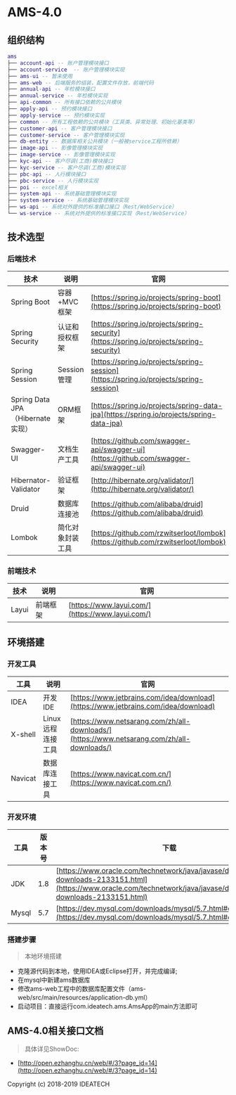 # AMS-4.0

## 组织结构

``` lua
ams
├── account-api -- 账户管理模块接口
├── account-service  -- 账户管理模块实现
├── ams-ui -- 暂未使用
├── ams-web -- 后端服务的组装，配置文件存放，前端代码
├── annual-api -- 年检模块接口
├── annual-service -- 年检模块实现
├── api-common -- 所有接口依赖的公共模块
├── apply-api -- 预约模块接口
├── apply-service -- 预约模块实现
├── common -- 所有工程依赖的公共模块（工具类、异常处理、初始化基类等）
├── customer-api -- 客户管理模块接口
├── customer-service -- 客户管理模块实现
├── db-entity -- 数据库相关公共模块（一般被service工程所依赖）
├── image-api -- 影像管理模块实现
├── image-service -- 影像管理模块实现
├── kyc-api -- 客户尽调(工商)模块接口
├── kyc-service -- 客户尽调(工商)模块实现
├── pbc-api -- 人行模块接口
├── pbc-service -- 人行模块实现
├── poi -- excel相关
├── system-api -- 系统基础管理模块实现
├── system-service -- 系统基础管理模块实现
├── ws-api -- 系统对外提供的标准接口接口（Rest/WebService）
└── ws-service -- 系统对外提供的标准接口实现（Rest/WebService）
```

## 技术选型

### 后端技术

技术 | 说明 | 官网
----|----|----
Spring Boot | 容器+MVC框架 | [https://spring.io/projects/spring-boot](https://spring.io/projects/spring-boot)
Spring Security | 认证和授权框架 | [https://spring.io/projects/spring-security](https://spring.io/projects/spring-security)
Spring Session | Session 管理 | [https://spring.io/projects/spring-session](https://spring.io/projects/spring-session)
Spring Data JPA（Hibernate实现） | ORM框架  | [https://spring.io/projects/spring-data-jpa](https://spring.io/projects/spring-data-jpa)
Swagger-UI | 文档生产工具 | [https://github.com/swagger-api/swagger-ui](https://github.com/swagger-api/swagger-ui)
Hibernator-Validator | 验证框架 | [http://hibernate.org/validator/](http://hibernate.org/validator/)
Druid | 数据库连接池 | [https://github.com/alibaba/druid](https://github.com/alibaba/druid)
Lombok | 简化对象封装工具 | [https://github.com/rzwitserloot/lombok](https://github.com/rzwitserloot/lombok)

### 前端技术

技术 | 说明 | 官网
----|----|----
 Layui | 前端框架 | [https://www.layui.com/](https://www.layui.com/)

## 环境搭建

### 开发工具

工具 | 说明 | 官网
----|----|----
IDEA | 开发IDE | [https://www.jetbrains.com/idea/download](https://www.jetbrains.com/idea/download)
X-shell | Linux远程连接工具 | [https://www.netsarang.com/zh/all-downloads/](https://www.netsarang.com/zh/all-downloads/)
Navicat | 数据库连接工具 | [https://www.navicat.com.cn/](https://www.navicat.com.cn/)

### 开发环境

工具 | 版本号 | 下载
----|----|----
JDK | 1.8 | [https://www.oracle.com/technetwork/java/javase/downloads/jdk8-downloads-2133151.html](https://www.oracle.com/technetwork/java/javase/downloads/jdk8-downloads-2133151.html)
Mysql | 5.7 | [https://dev.mysql.com/downloads/mysql/5.7.html#downloads](https://dev.mysql.com/downloads/mysql/5.7.html#downloads)

### 搭建步骤

> 本地环境搭建

- 克隆源代码到本地，使用IDEA或Eclipse打开，并完成编译;
- 在mysql中新建ams数据库
- 修改ams-web工程中的数据库配置文件（ams-web/src/main/resources/application-db.yml）
- 启动项目：直接运行com.ideatech.ams.AmsApp的main方法即可

## AMS-4.0相关接口文档

> 具体详见ShowDoc:

- [http://open.ezhanghu.cn/web/#/3?page_id=14](http://open.ezhanghu.cn/web/#/3?page_id=14)

Copyright (c) 2018-2019 IDEATECH